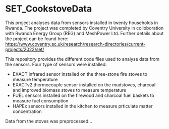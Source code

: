 # SET_CookstoveData
This project analyses data from sensors installed in twenty households in Rwanda. The project was completed by Coventry University in colloboration with Rwanda Energy Group (REG) and MeshPower Ltd. Further details about the project can be found here: https://www.coventry.ac.uk/research/research-directories/current-projects/2022/set/

This repository provides the different code files used to analyse data from the sensors. Four type of sensors were installed:
- EXACT infrared sensor installed on the three-stone fire stoves to measure temperature
- EXACTv2 thermocouple sensor installed on the mudstoves, charcoal and improved biomass stoves to measure temperature
- FUEL sensors installed on the firewood and charcoal fuel baskets to measure fuel consumption
- HAPEx sensors installed in the kitchen to measure prticulate matter concentration

Data from the stoves was preprocessed...
